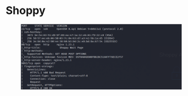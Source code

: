 # Shoppy

<figure><img src="../../.gitbook/assets/imagen (1).png" alt=""><figcaption></figcaption></figure>
